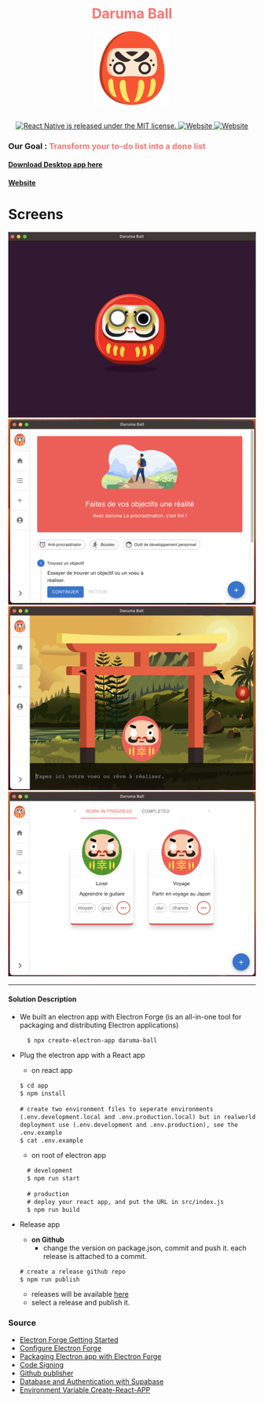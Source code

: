 <div align='center'>
  <h1 style='color: #ff7474;'>Daruma Ball</h1>
  <img src='markdown/daruma.png' width='150' height='150' />
</div>

<br />

<!-- https://shields.io/ -->
<p align="center">
  <a href="https://github.com/facebook/react-native/blob/HEAD/LICENSE">
    <img src="https://img.shields.io/badge/license-MIT-blue.svg" alt="React Native is released under the MIT license." />
  </a>
  <a href="http://app.daruma-ball.surge.sh/">
    <img src="https://img.shields.io/website?url=http%3A%2F%2Fapp.daruma-ball.surge.sh%2F" alt="Website" />
  </a>
  <a href="http://app.daruma-ball.surge.sh/">
    <img src="https://img.shields.io/badge/supported%20platforms-macOS%2C%20windows-orange" alt="Website" />
  </a>
</p>


### Our Goal : <span style='color: #ff7474'>Transform your to-do list into a done list</span>

#### [Download Desktop app here](https://github.com/Alexon1999/daruma-ball/releases)
#### [Website](http://app.daruma-ball.surge.sh)

# Screens
![](markdown/demo_splash.png)
![](markdown/demo_home.png)
![](markdown/demo_creation.png)
![](markdown/demo_list.png)

---

#### Solution Description
- We built an electron app with Electron Forge (is an all-in-one tool for packaging and distributing Electron applications)
  ```
    $ npx create-electron-app daruma-ball
  ```
- Plug the electron app with a React app
  - on react app
  ```
  $ cd app
  $ npm install

  # create two environment files to seperate environments (.env.development.local and .env.production.local) but in realworld deployment use (.env.development and .env.production), see the .env.example
  $ cat .env.example
  ```

  - on root of electron app
  ```
    # development
    $ npm run start

    # production
    # deploy your react app, and put the URL in src/index.js
    $ npm run build
  ```

- Release app
  - **on Github**
    - change the version on package.json, commit and push it. each release is attached to a commit.
  ```
  # create a release github repo
  $ npm run publish
  ```
    - releases will be available [here](https://github.com/Alexon1999/daruma-ball/releases)
    - select a release and publish it.

### Source
- [Electron Forge Getting Started](https://www.electronforge.io/)
- [Configure Electron Forge](https://www.electronforge.io/configuration)
- [Packaging Electron app with Electron Forge](https://www.electronjs.org/docs/latest/tutorial/tutorial-packaging)
- [Code Signing](https://www.electronforge.io/guides/code-signing)
- [Github publisher](https://www.electronforge.io/config/publishers/github)
- [Database and Authentication with Supabase](https://github.com/supabase/examples-archive/tree/76e8b276f7fb58ba65b265a16678e9c72c23a72f/supabase-js-v1/todo-list/react-todo-list)
- [Environment Variable Create-React-APP](https://create-react-app.dev/docs/adding-custom-environment-variables/)